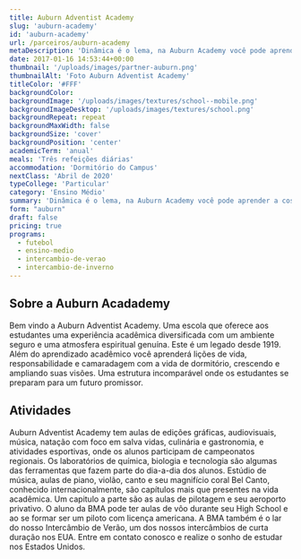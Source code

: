 ```yaml
---
title: Auburn Adventist Academy
slug: 'auburn-academy'
id: 'auburn-academy'
url: /parceiros/auburn-academy
metaDescription: 'Dinâmica é o lema, na Auburn Academy você pode aprender a costurar, cozinhar e até mesmo ter conhecimento de salva-vidas. Isto porque o colégio permite você canalizar sua habilidade e ser o melhor na área que você escolher. Próximo da cidade de Seattle, é perto do primeiro Starbucks do mundo, a Microsoft e onde tudo começou com a Boeing aviação.'
date: 2017-01-16 14:53:44+00:00
thumbnail: '/uploads/images/partner-auburn.png'
thumbnailAlt: 'Foto Auburn Adventist Academy'
titleColor: '#FFF'
backgroundColor:
backgroundImage: '/uploads/images/textures/school--mobile.png'
backgroundImageDesktop: '/uploads/images/textures/school.png'
backgroundRepeat: repeat
backgroundMaxWidth: false
backgroundSize: 'cover'
backgroundPosition: 'center'
academicTerm: 'anual'
meals: 'Três refeições diárias'
accommodation: 'Dormitório do Campus'
nextClass: 'Abril de 2020'
typeCollege: 'Particular'
category: 'Ensino Médio'
summary: 'Dinâmica é o lema, na Auburn Academy você pode aprender a costurar, cozinhar e até mesmo ter conhecimento de salva-vidas. Isto porque o colégio permite você canalizar sua habilidade e ser o melhor na área que você escolher. Próximo da cidade de Seattle, é perto do primeiro Starbucks do mundo, a Microsoft e onde tudo começou com a Boeing aviação.'
form: "auburn"
draft: false
pricing: true
programs:
  - futebol
  - ensino-medio
  - intercambio-de-verao
  - intercambio-de-inverno
---
```


## Sobre a Auburn Acadademy

Bem vindo a Auburn Adventist Academy. Uma escola que oferece aos estudantes uma experiência acadêmica diversificada com um ambiente seguro e uma atmosfera espiritual genuína. Este é um legado desde 1919. Além do aprendizado acadêmico você aprenderá lições de vida, responsabilidade e camaradagem com a vida de dormitório, crescendo e ampliando suas visões. Uma estrutura incomparável onde os estudantes se preparam para um futuro promissor.

## Atividades

Auburn Adventist Academy tem aulas de edições gráficas, audiovisuais, música, natação com foco em salva vidas, culinária e gastronomia, e atividades esportivas, onde os alunos participam de campeonatos regionais.
Os laboratórios de química, biologia e tecnologia são algumas das ferramentas que fazem parte do dia-a-dia dos alunos. Estúdio de música, aulas de piano, violão, canto e seu magnifício coral Bel Canto, conhecido internacionalmente, são capítulos mais que presentes na vida acadêmica. Um capitulo a parte são as aulas de pilotagem e seu aeroporto privativo. O aluno da BMA pode ter aulas de vôo durante seu High School e ao se formar ser um piloto com licença americana. A BMA também é o lar do nosso Intercâmbio de Verão, um dos nossos intercâmbios de curta duração nos EUA. Entre em contato conosco e realize o sonho de estudar nos Estados Unidos.
